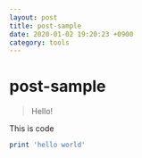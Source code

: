 ```yaml
---
layout: post
title: post-sample
date: 2020-01-02 19:20:23 +0900
category: tools
---
```

# post-sample
> Hello!

This is code
```ruby
print 'hello world'
```